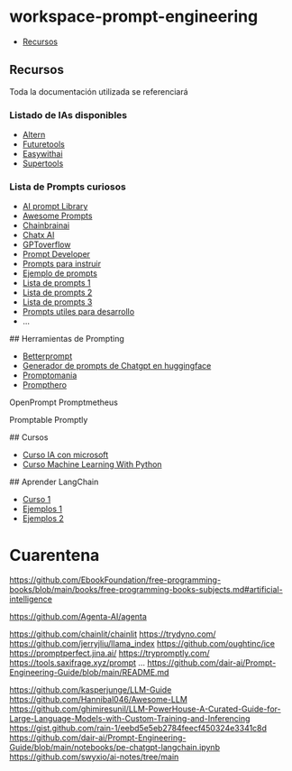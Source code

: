# workspace-prompt-engineering

- [Recursos](#recursos)





## Recursos

Toda la documentación utilizada se referenciará





### Listado de IAs disponibles

* [Altern](https://altern.ai/)
* [Futuretools](https://www.futuretools.io/)
* [Easywithai](https://easywithai.com/)
* [Supertools](https://supertools.therundown.ai/)






### Lista de Prompts curiosos

* [AI prompt Library](https://contentatscale.ai/ai-prompt-library/)
* [Awesome Prompts](https://github.com/f/awesome-chatgpt-prompts)
* [Chainbrainai](https://www.chainbrainai.com/)
* [Chatx AI](https://chatx.ai/marketplace/category/chatgpt/)
* [GPToverflow](https://www.gptoverflow.link/questions)
* [Prompt Developer](https://blog.devgenius.io/100-developer-assisting-prompts-for-chatgpt-part-1-52dd8b4002f1)
* [Prompts para instruir](https://github.com/kevinamiri/Instructgpt-prompts)
* [Ejemplo de prompts](https://github.com/yokoffing/ChatGPT-Prompts)
* [Lista de prompts 1](https://mpost.io/100-best-chatgpt-prompts-to-unleash-ais-potential/)
* [Lista de prompts 2](https://www.alvarezjoseph.com/blog/prompts-para-chat-gpt-o-open-ai)
* [Lista de prompts 3](https://santiagocosme.com/mejores-prompts-de-chatgpt-guia-completa/)
* [Prompts utiles para desarrollo](https://github.com/PickleBoxer/dev-chatgpt-prompts)
* ...





## Herramientas de Prompting

* [Betterprompt](https://github.com/stjordanis/betterprompt)
* [Generador de prompts de Chatgpt en huggingface](https://huggingface.co/spaces/merve/ChatGPT-prompt-generator)
* [Promptomania](https://promptomania.com/)
* [Prompthero](https://prompthero.com/prompt/4d4bddd65da)



OpenPrompt
Promptmetheus

Promptable
Promptly



## Cursos

* [Curso IA con microsoft](https://github.com/microsoft/AI-For-Beginners)
* [Curso Machine Learning With Python](https://www.freecodecamp.org/learn/machine-learning-with-python/)





## Aprender LangChain

* [Curso 1](https://github.com/davila7/langchain-101/tree/main)
* [Ejemplos 1](https://github.com/krisograbek/LangChain_Tutorials/tree/main)
* [Ejemplos 2](https://github.com/gkamradt/langchain-tutorials/tree/main)




# Cuarentena


https://github.com/EbookFoundation/free-programming-books/blob/main/books/free-programming-books-subjects.md#artificial-intelligence


https://github.com/Agenta-AI/agenta

https://github.com/chainlit/chainlit
https://trydyno.com/
https://github.com/jerryjliu/llama_index
https://github.com/oughtinc/ice
https://promptperfect.jina.ai/
https://trypromptly.com/
https://tools.saxifrage.xyz/prompt
…
https://github.com/dair-ai/Prompt-Engineering-Guide/blob/main/README.md

https://github.com/kasperjunge/LLM-Guide
https://github.com/Hannibal046/Awesome-LLM
https://github.com/ghimiresunil/LLM-PowerHouse-A-Curated-Guide-for-Large-Language-Models-with-Custom-Training-and-Inferencing
https://gist.github.com/rain-1/eebd5e5eb2784feecf450324e3341c8d
https://github.com/dair-ai/Prompt-Engineering-Guide/blob/main/notebooks/pe-chatgpt-langchain.ipynb
https://github.com/swyxio/ai-notes/tree/main
